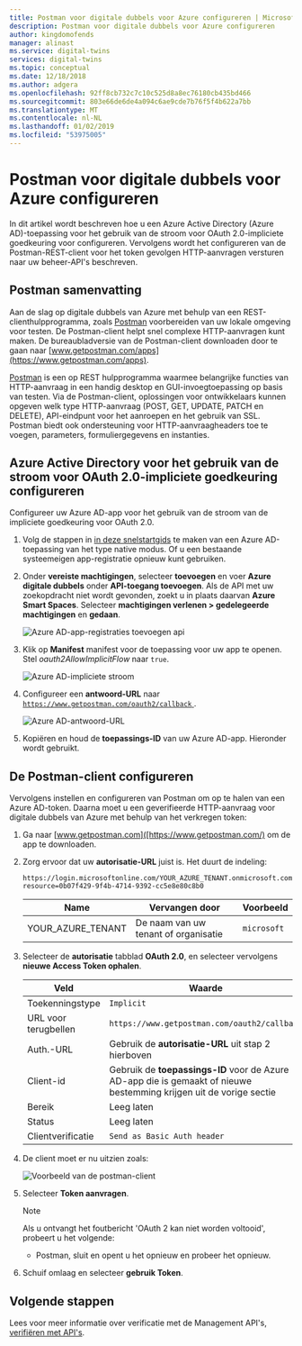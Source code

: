 ```yaml
---
title: Postman voor digitale dubbels voor Azure configureren | Microsoft Docs
description: Postman voor digitale dubbels voor Azure configureren
author: kingdomofends
manager: alinast
ms.service: digital-twins
services: digital-twins
ms.topic: conceptual
ms.date: 12/18/2018
ms.author: adgera
ms.openlocfilehash: 92ff8cb732c7c10c525d8a8ec76180cb435bd466
ms.sourcegitcommit: 803e66de6de4a094c6ae9cde7b76f5f4b622a7bb
ms.translationtype: MT
ms.contentlocale: nl-NL
ms.lasthandoff: 01/02/2019
ms.locfileid: "53975005"
---
```

# <a name="how-to-configure-postman-for-azure-digital-twins"></a>Postman voor digitale dubbels voor Azure configureren

In dit artikel wordt beschreven hoe u een Azure Active Directory (Azure AD)-toepassing voor het gebruik van de stroom voor OAuth 2.0-impliciete goedkeuring voor configureren. Vervolgens wordt het configureren van de Postman-REST-client voor het token gevolgen HTTP-aanvragen versturen naar uw beheer-API's beschreven.

## <a name="postman-summary"></a>Postman samenvatting

Aan de slag op digitale dubbels van Azure met behulp van een REST-clienthulpprogramma, zoals [Postman](https://www.getpostman.com/) voorbereiden van uw lokale omgeving voor testen. De Postman-client helpt snel complexe HTTP-aanvragen kunt maken. De bureaubladversie van de Postman-client downloaden door te gaan naar [www.getpostman.com/apps](https://www.getpostman.com/apps).

[Postman](https://www.getpostman.com/) is een op REST hulpprogramma waarmee belangrijke functies van HTTP-aanvraag in een handig desktop en GUI-invoegtoepassing op basis van testen. Via de Postman-client, oplossingen voor ontwikkelaars kunnen opgeven welk type HTTP-aanvraag (POST, GET, UPDATE, PATCH en DELETE), API-eindpunt voor het aanroepen en het gebruik van SSL. Postman biedt ook ondersteuning voor HTTP-aanvraagheaders toe te voegen, parameters, formuliergegevens en instanties.

## <a name="configure-azure-active-directory-to-use-the-oauth-20-implicit-grant-flow"></a>Azure Active Directory voor het gebruik van de stroom voor OAuth 2.0-impliciete goedkeuring configureren

Configureer uw Azure AD-app voor het gebruik van de stroom van de impliciete goedkeuring voor OAuth 2.0.

1. Volg de stappen in [in deze snelstartgids](https://docs.microsoft.com/azure/active-directory/develop/quickstart-v1-integrate-apps-with-azure-ad) te maken van een Azure AD-toepassing van het type native modus. Of u een bestaande systeemeigen app-registratie opnieuw kunt gebruiken.

1. Onder **vereiste machtigingen**, selecteer **toevoegen** en voer **Azure digitale dubbels** onder **API-toegang toevoegen**. Als de API met uw zoekopdracht niet wordt gevonden, zoekt u in plaats daarvan **Azure Smart Spaces**. Selecteer **machtigingen verlenen > gedelegeerde machtigingen** en **gedaan**.

    ![Azure AD-app-registraties toevoegen api](../../includes/media/digital-twins-permissions/aad-app-req-permissions.png)

1. Klik op **Manifest** manifest voor de toepassing voor uw app te openen. Stel *oauth2AllowImplicitFlow* naar `true`.

      ![Azure AD-impliciete stroom][1]

1. Configureer een **antwoord-URL** naar [ `https://www.getpostman.com/oauth2/callback` ](https://www.getpostman.com/oauth2/callback).

      ![Azure AD-antwoord-URL][2]

1. Kopiëren en houd de **toepassings-ID** van uw Azure AD-app. Hieronder wordt gebruikt.

## <a name="configure-the-postman-client"></a>De Postman-client configureren

Vervolgens instellen en configureren van Postman om op te halen van een Azure AD-token. Daarna moet u een geverifieerde HTTP-aanvraag voor digitale dubbels van Azure met behulp van het verkregen token:

1. Ga naar [www.getpostman.com]([https://www.getpostman.com/) om de app te downloaden.
1. Zorg ervoor dat uw **autorisatie-URL** juist is. Het duurt de indeling:

    ```plaintext
    https://login.microsoftonline.com/YOUR_AZURE_TENANT.onmicrosoft.com/oauth2/authorize?resource=0b07f429-9f4b-4714-9392-cc5e8e80c8b0
    ```

    | Name  | Vervangen door | Voorbeeld |
    |---------|---------|---------|
    | YOUR_AZURE_TENANT | De naam van uw tenant of organisatie | `microsoft` |

1. Selecteer de **autorisatie** tabblad **OAuth 2.0**, en selecteer vervolgens **nieuwe Access Token ophalen**.

    | Veld  | Waarde |
    |---------|---------|
    | Toekenningstype | `Implicit` |
    | URL voor terugbellen | `https://www.getpostman.com/oauth2/callback` |
    | Auth.-URL | Gebruik de **autorisatie-URL** uit stap 2 hierboven |
    | Client-id | Gebruik de **toepassings-ID** voor de Azure AD-app die is gemaakt of nieuwe bestemming krijgen uit de vorige sectie |
    | Bereik | Leeg laten |
    | Status | Leeg laten |
    | Clientverificatie | `Send as Basic Auth header` |

1. De client moet er nu uitzien zoals:

   ![Voorbeeld van de postman-client][3]

1. Selecteer **Token aanvragen**.

    >[!NOTE]
    >Als u ontvangt het foutbericht 'OAuth 2 kan niet worden voltooid', probeert u het volgende:
    > * Postman, sluit en opent u het opnieuw en probeer het opnieuw.
  
1. Schuif omlaag en selecteer **gebruik Token**.

## <a name="next-steps"></a>Volgende stappen

Lees voor meer informatie over verificatie met de Management API's, [verifiëren met API's](./security-authenticating-apis.md).

<!-- Images -->
[1]: media/how-to-configure-postman/implicit-flow.png
[2]: media/how-to-configure-postman/reply-url.png
[3]: media/how-to-configure-postman/postman-oauth-token.png
